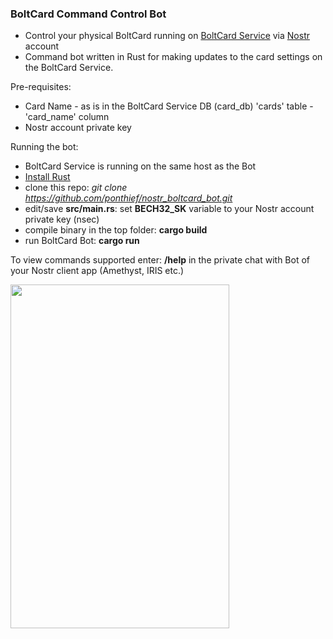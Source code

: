 ###  BoltCard Command Control Bot
 - Control your physical BoltCard running on [BoltCard Service](https://github.com/boltcard/boltcard) via [Nostr](https://nostr.how/en/what-is-nostr) account
 - Command bot written in Rust for making updates to the card settings on the BoltCard Service.

Pre-requisites:
- Card Name - as is in the BoltCard Service DB (card_db) 'cards' table - 'card_name' column
- Nostr account private key

Running the bot:
 - BoltCard Service is running on the same host as the Bot
 - [Install Rust](https://www.rust-lang.org/tools/install)
 - clone this repo: *git clone https://github.com/ponthief/nostr_boltcard_bot.git*
 - edit/save __src/main.rs__: set **BECH32_SK** variable to your Nostr account private key (nsec)
 - compile binary in the top folder: __cargo build__
 - run BoltCard Bot: __cargo run__

To view commands supported enter: __/help__ in the private chat with Bot of your Nostr client app (Amethyst, IRIS etc.)

<img src= "https://github.com/ponthief/nostr_boltcard_bot/blob/master/nostr_boltcard_bot_help.jpg" width="350" height="550">
